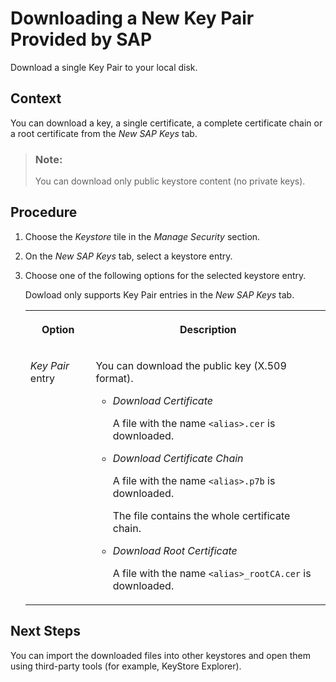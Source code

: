 <!-- loiob3c989e1f1154b3e934849e7d2a800d6 -->

# Downloading a New Key Pair Provided by SAP

Download a single Key Pair to your local disk.



<a name="loiob3c989e1f1154b3e934849e7d2a800d6__context_drb_kxh_cgb"/>

## Context

You can download a key, a single certificate, a complete certificate chain or a root certificate from the *New SAP Keys* tab.

> ### Note:  
> You can download only public keystore content \(no private keys\).



<a name="loiob3c989e1f1154b3e934849e7d2a800d6__steps_erb_kxh_cgb"/>

## Procedure

1.  Choose the *Keystore* tile in the *Manage Security* section.

2.  On the *New SAP Keys* tab, select a keystore entry.

3.  Choose one of the following options for the selected keystore entry.

    Dowload only supports Key Pair entries in the *New SAP Keys* tab.


    <table>
    <tr>
    <th valign="top">

    Option


    
    </th>
    <th valign="top">

    Description


    
    </th>
    </tr>
    <tr>
    <td valign="top">

    *Key Pair* entry


    
    </td>
    <td valign="top">

    You can download the public key \(X.509 format\).

    -   *Download Certificate*

        A file with the name `<alias>.cer` is downloaded.

    -   *Download Certificate Chain*

        A file with the name `<alias>.p7b` is downloaded.

        The file contains the whole certificate chain.

    -   *Download Root Certificate*

        A file with the name `<alias>_rootCA.cer` is downloaded.



    
    </td>
    </tr>
    </table>
    



<a name="loiob3c989e1f1154b3e934849e7d2a800d6__postreq_a2v_rq5_xz"/>

## Next Steps

You can import the downloaded files into other keystores and open them using third-party tools \(for example, KeyStore Explorer\).

